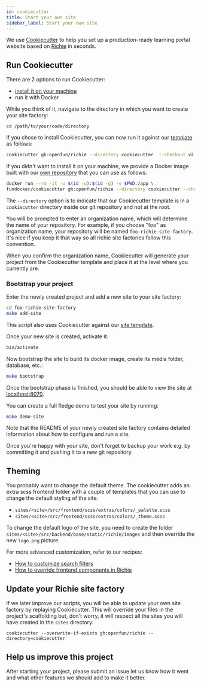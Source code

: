 ```yaml
---
id: cookiecutter
title: Start your own site
sidebar_label: Start your own site
---
```


We use [Cookiecutter](https://github.com/audreyr/cookiecutter) to help you
set up a production-ready learning portal website based on
[Richie](https://github.com/openfun/richie) in seconds.

## Run Cookiecutter

There are 2 options to run Cookiecutter:
- [install it on your machine][1]
- run it with Docker

While you think of it, navigate to the directory in which you want to create
your site factory:

```
cd /path/to/your/code/directory
```

If you chose to install Cookiecutter, you can now run it against our
[template][2] as follows:

```bash
cookiecutter gh:openfun/richie --directory cookiecutter  --checkout v2.23.0
```

If you didn't want to install it on your machine, we provide a Docker image
built with our [own repository][4] that you can use as follows:

```bash
docker run --rm -it -u $(id -u):$(id -g) -v $PWD:/app \
fundocker/cookiecutter gh:openfun/richie --directory cookiecutter --checkout v2.23.0
```

The `--directory` option is to indicate that our Cookiecutter template is in
a `cookiecutter` directory inside our git repository and not at the root.

You will be prompted to enter an organization name, which will determine the
name of your repository. For example, if you choose "foo" as organization
name, your repository will be named `foo-richie-site-factory`. It's
nice if you keep it that way so all richie site factories follow this
convention.

When you confirm the organization name, Cookiecutter will generate your
project from the Cookiecutter template and place it at the level where you
currently are.

### Bootstrap your project

Enter the newly created project and add a new site to your site factory:

```bash
cd foo-richie-site-factory
make add-site
```

This script also uses Cookiecutter against our [site template][3].

Once your new site is created, activate it:

```bash
bin/activate
```

Now bootstrap the site to build its docker image, create its media folder,
database, etc.:

```bash
make bootstrap
```

Once the bootstrap phase is finished, you should be able to view the site at
[localhost:8070](http://localhost:8070).

You can create a full fledge demo to test your site by running:

```bash
make demo-site
```

Note that the README of your newly created site factory contains detailed
information about how to configure and run a site.

Once you're happy with your site, don't forget to backup your work e.g. by
committing it and pushing it to a new git repository.

## Theming

You probably want to change the default theme. The cookiecutter adds an extra scss frontend folder with a couple of templates that you can use to change the default styling of the site.
* `sites/<site>/src/frontend/scss/extras/colors/_palette.scss`
* `sites/<site>/src/frontend/scss/extras/colors/_theme.scss`

To change the default logo of the site, you need to create the folder `sites/<site>/src/backend/base/static/richie/images` and then override the new `logo.png` picture.

For more advanced customization, refer to our recipes:

* [How to customize search filters](filters-customization.md)
* [How to override frontend components in Richie](frontend-overrides.md)

## Update your Richie site factory

If we later improve our scripts, you will be able to update your own site
factory by replaying Cookiecutter. This will override your files in the
project's scaffolding but, don't worry, it will respect all the sites you
will have created in the `sites` directory:

```
cookiecutter --overwrite-if-exists gh:openfun/richie --directory=cookiecutter
```

## Help us improve this project

After starting your project, please submit an issue let us know how it went and
what other features we should add to make it better.

[1]: https://cookiecutter.readthedocs.io/en/latest/installation.html
[2]: https://github.com/openfun/richie/tree/master/cookiecutter
[3]: https://github.com/openfun/richie/tree/master/cookiecutter/{{cookiecutter.organization}}-richie-site-factory/template
[4]: https://github.com/openfun/dockerfiles
